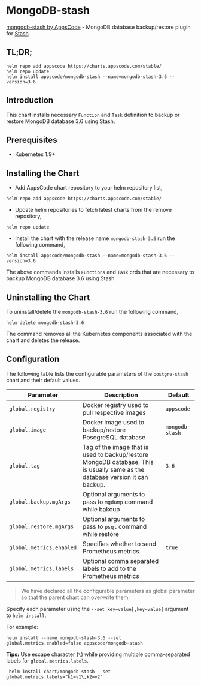 # MongoDB-stash

[mongodb-stash by AppsCode](https://github.com/stashed/mongodb-stash) - MongoDB database backup/restore plugin for [Stash](https://github.com/stashed/).

## TL;DR;

```console
helm repo add appscode https://charts.appscode.com/stable/
helm repo update
helm install appscode/mongodb-stash --name=mongodb-stash-3.6 --version=3.6
```

## Introduction

This chart installs necessary `Function` and `Task` definition to backup or restore MongoDB database 3.6 using Stash.

## Prerequisites

- Kubernetes 1.9+

## Installing the Chart

- Add AppsCode chart repository to your helm repository list,

```console
helm repo add appscode https://charts.appscode.com/stable/
```

- Update helm repositories to fetch latest charts from the remove repository,

```console
helm repo update
```

- Install the chart with the release name `mongodb-stash-3.6` run the following command,

```console
helm install appscode/mongodb-stash --name=mongodb-stash-3.6 --version=3.6
```

The above commands installs `Functions` and `Task` crds that are necessary to backup MongoDB database 3.6 using Stash.

## Uninstalling the Chart

To uninstall/delete the `mongodb-stash-3.6` run the following command,

```console
helm delete mongodb-stash-3.6
```

The command removes all the Kubernetes components associated with the chart and deletes the release.

## Configuration

The following table lists the configurable parameters of the `postgre-stash` chart and their default values.

|        Parameter         |                                                           Description                                                            |     Default      |
| ------------------------ | -------------------------------------------------------------------------------------------------------------------------------- | ---------------- |
| `global.registry`        | Docker registry used to pull respective images                                                                                   | `appscode`       |
| `global.image`           | Docker image used to backup/restore PosegreSQL database                                                                          | `mongodb-stash` |
| `global.tag`             | Tag of the image that is used to backup/restore MongoDB database. This is usually same as the database version it can backup. | `3.6`           |
| `global.backup.mgArgs`   | Optional arguments to pass to `mgdump` command  while bakcup                                                                     |                  |
| `global.restore.mgArgs`  | Optional arguments to pass to `psql` command while restore                                                                       |                  |
| `global.metrics.enabled` | Specifies whether to send Prometheus metrics                                                                                     | `true`           |
| `global.metrics.labels`  | Optional comma separated labels to add to the Prometheus metrics                                                                 |                  |

> We have declared all the configurable parameters as global parameter so that the parent chart can overwrite them.

Specify each parameter using the `--set key=value[,key=value]` argument to `helm install`.

For example:

```console
helm install --name mongodb-stash-3.6 --set global.metrics.enabled=false appscode/mongodb-stash
```

**Tips:** Use escape character (`\`) while providing multiple comma-separated labels for `global.metrics.labels`.

```console
 helm install chart/mongodb-stash --set global.metrics.labels="k1=v1\,k2=v2"
```
